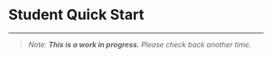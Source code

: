 # Student Quick Start
--------

> _Note: **This is a work in progress.** Please check back another time._

